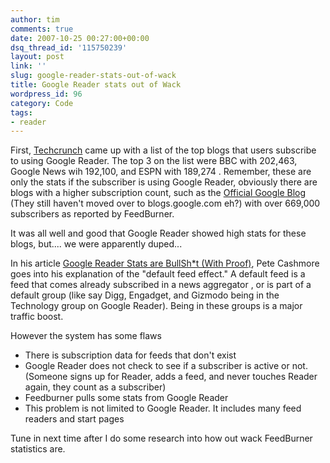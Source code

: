 ```yaml
---
author: tim
comments: true
date: 2007-10-25 00:27:00+00:00
dsq_thread_id: '115750239'
layout: post
link: ''
slug: google-reader-stats-out-of-wack
title: Google Reader stats out of Wack
wordpress_id: 96
category: Code
tags:
- reader
---
```


First, [Techcrunch](http://www.techcrunch.com/2007/10/14/top-blogs-on-google-reader/) came up with a list of the top blogs that users subscribe to using
Google Reader. The top 3 on the list were BBC with 202,463, Google News wih
192,100, and ESPN with 189,274 . Remember, these are only the stats if the
subscriber is using Google Reader, obviously there are blogs with a higher
subscription count, such as the [Official Google
Blog](http://googleblog.blogspot.com/) (They still haven't moved over to
blogs.google.com eh?) with over 669,000 subscribers as reported by FeedBurner.  
  
It was all well and good that Google Reader showed high stats for these blogs,
but.... we were apparently duped...  
  
In his article [Google Reader Stats are BullSh*t (With
Proof)](http://mashable.com/2007/10/15/google-reader-stats-are-bullshit-with-proof/), Pete Cashmore goes into his explanation of the "default feed effect."
A default feed is a feed that comes already subscribed in a news aggregator ,
or is part of a default group (like say Digg, Engadget, and Gizmodo being in
the Technology group on Google Reader). Being in these groups is a major
traffic boost.  
  
However the system has some flaws

  * There is subscription data for feeds that don't exist
  * Google Reader does not check to see if a subscriber is active or not. (Someone signs up for Reader, adds a feed, and never touches Reader again, they count as a subscriber)
  * Feedburner pulls some stats from Google Reader
  * This problem is not limited to Google Reader. It includes many feed readers and start pages
  
  
Tune in next time after I do some research into how out wack FeedBurner
statistics are.

